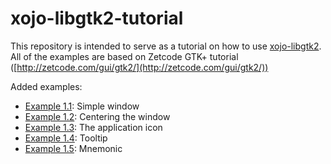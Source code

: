 # xojo-libgtk2-tutorial

This repository is intended to serve as a tutorial on how to use [xojo-libgtk2](https://github.com/pattisahusiwa/xojo-libgtk2).
All of the examples are based on Zetcode GTK+ tutorial ([http://zetcode.com/gui/gtk2/](http://zetcode.com/gui/gtk2/))

Added examples:
* [Example 1.1](https://github.com/pattisahusiwa/xojo-libgtk2-tutorial/tree/master/example-1.1): Simple window
* [Example 1.2](https://github.com/pattisahusiwa/xojo-libgtk2-tutorial/tree/master/example-1.2): Centering the window
* [Example 1.3](https://github.com/pattisahusiwa/xojo-libgtk2-tutorial/tree/master/example-1.3): The application icon
* [Example 1.4](https://github.com/pattisahusiwa/xojo-libgtk2-tutorial/tree/master/example-1.4): Tooltip
* [Example 1.5](https://github.com/pattisahusiwa/xojo-libgtk2-tutorial/tree/master/example-1.5): Mnemonic

